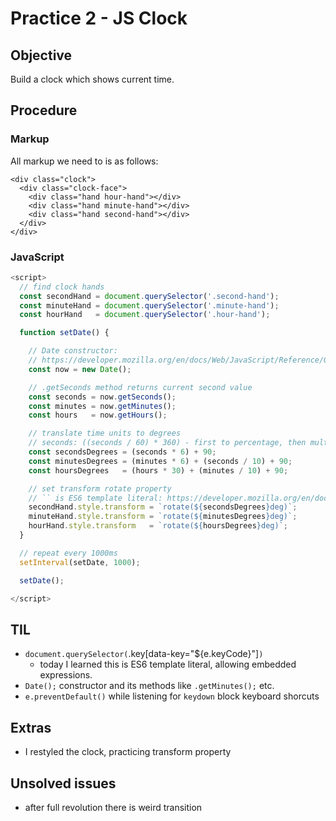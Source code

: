 # Practice 2 - JS Clock

## Objective
Build a clock which shows current time.

## Procedure

### Markup
All markup we need to is as follows:

```
<div class="clock">
  <div class="clock-face">
    <div class="hand hour-hand"></div>
    <div class="hand minute-hand"></div>
    <div class="hand second-hand"></div>
  </div>
</div>
```

### JavaScript

``` js
<script>
  // find clock hands
  const secondHand = document.querySelector('.second-hand');
  const minuteHand = document.querySelector('.minute-hand');
  const hourHand   = document.querySelector('.hour-hand');

  function setDate() {

    // Date constructor:
    // https://developer.mozilla.org/en/docs/Web/JavaScript/Reference/Global_Objects/Date
    const now = new Date();

    // .getSeconds method returns current second value
    const seconds = now.getSeconds();
    const minutes = now.getMinutes();
    const hours   = now.getHours();

    // translate time units to degrees
    // seconds: ((seconds / 60) * 360) - first to percentage, then multiply by degrees, 90 to offset start (so it starts at 12 o'clock)
    const secondsDegrees = (seconds * 6) + 90;
    const minutesDegrees = (minutes * 6) + (seconds / 10) + 90;
    const hoursDegrees   = (hours * 30) + (minutes / 10) + 90;

    // set transform rotate property
    // `` is ES6 template literal: https://developer.mozilla.org/en/docs/Web/JavaScript/Reference/Template_literals
    secondHand.style.transform = `rotate(${secondsDegrees}deg)`;
    minuteHand.style.transform = `rotate(${minutesDegrees}deg)`;
    hourHand.style.transform   = `rotate(${hoursDegrees}deg)`;
  }

  // repeat every 1000ms
  setInterval(setDate, 1000);

  setDate();

</script>
```

## TIL
- `document.querySelector(`.key[data-key="${e.keyCode}"]`)`
  - today I learned this is ES6 template literal, allowing embedded expressions.
- `Date();` constructor and its methods like `.getMinutes();` etc.
- `e.preventDefault()` while listening for `keydown` block keyboard shorcuts

## Extras
- I restyled the clock, practicing transform property

## Unsolved issues
- after full revolution there is weird transition